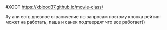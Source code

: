 #ХОСТ https://xblood37.github.io/movie-class/

#у апи есть дневное ограничение по запросам поэтому кнопка рейтинг может на работать, паша и санек подтвердят что все работает))
